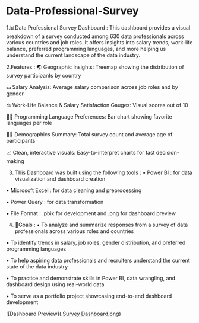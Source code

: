 # Data-Professional-Survey

1.📊Data Professional Survey Dashboard :
This dashboard provides a visual breakdown of a survey conducted among 630 data professionals across various countries  and job roles.
It offers insights into salary trends, work-life balance, preferred programming languages, and more helping us understand the current landscape of the data industry.

2.Features :
🌏 Geographic Insights: Treemap showing the distribution of survey participants by country

💵 Salary Analysis: Average salary comparison across job roles and by gender

⚖️ Work-Life Balance & Salary Satisfaction Gauges: Visual scores out of 10

👩‍💻 Programming Language Preferences: Bar chart showing favorite languages per role

🧍‍♀️ Demographics Summary: Total survey count and average age of participants

📈 Clean, interactive visuals: Easy-to-interpret charts for fast decision-making

3. This Dashboard was built using the following tools :
• Power BI : for data visualization and dashboard creation

• Microsoft Excel : for data cleaning and preprocessing

• Power Query : for data transformation

• File Format : .pbix for development and .png for dashboard preview

4. 🎯Goals :
• To analyze and summarize responses from a survey of data professionals across various roles and countries

• To identify trends in salary, job roles, gender distribution, and preferred programming languages

• To help aspiring data professionals and recruiters understand the current state of the data industry

• To practice and demonstrate skills in Power BI, data wrangling, and dashboard design using real-world data

• To serve as a portfolio project showcasing end-to-end dashboard development

![Dashboard Preview](.[Survey Dashboard.png](https://github.com/Aryag03/Data-Professional-Survey/blob/main/Survey%20Dashboard.png))

